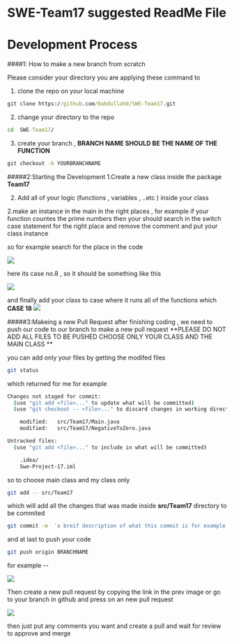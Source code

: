 # SWE-Team17 suggested ReadMe File 


# Development Process


####1: How to make a new branch from scratch

Please consider your directory you are applying these command to 

1. clone the repo on your local machine
```cmd
git clone https://github.com/0abdullah0/SWE-Team17.git 
```
2. change your directory to the repo
```cmd
cd  SWE-Team17/
```
3. create your branch , **BRANCH NAME SHOULD BE THE NAME OF THE FUNCTION** 
```cmd
git checkout -b YOURBRANCHNAME
```

#####2:Starting the Development
1.Create a new class inside the package **Team17**

2. Add all of your logic (functions , variables , ..etc ) inside your class 

2.make an instance in the main in the right places , for example if your function countes the prime numbers then your should search in the switch case statement for the right place and remove the comment and put your class instance 

so for example search for the place in the code 


[![](https://i.imgur.com/l6ZvDwq.png)](https://i.imgur.com/l6ZvDwq.png)

here its case no.8 , so it should be something like this


[![](https://i.imgur.com/04qBPkr.png)](https://i.imgur.com/04qBPkr.png)

and finally add your class to case where it runs all of the functions which **CASE 18**
[![](https://imgur.com/dQetfmP)](https://imgur.com/dQetfmP)

#####3:Makeing a new Pull Request 
after finishing coding , we need to push our code to our branch to make a new pull request
**PLEASE DO NOT ADD ALL FILES TO BE PUSHED CHOOSE ONLY YOUR CLASS AND THE MAIN CLASS **

you can add only your files by getting the modifed files 
```bash
git status 
```
which  returned for me for example 
```bash
Changes not staged for commit:
  (use "git add <file>..." to update what will be committed)
  (use "git checkout -- <file>..." to discard changes in working directory)

	modified:   src/Team17/Main.java
	modified:   src/Team17/NegativeToZero.java

Untracked files:
  (use "git add <file>..." to include in what will be committed)

	.idea/
	Swe-Project-17.iml
```

so to choose main class and my class only 
```bash
git add -- src/Team17
```

which will add all the changes that was made inside    **src/Team17** directory to be commited 
```bash 
git commit -m  'a breif description of what this commit is for example is it a fix for something or is a new fuction '
```

and at last to push your code 

```bash 
git push origin BRANCHNAME
```
for example --



[![](https://i.imgur.com/v8AAQaR.png)](https://i.imgur.com/v8AAQaR.png)

Then create a new pull request by copying the link in the prev image or go to your branch in github and press on an new pull request 

[![](https://i.imgur.com/DiPY4df.png?1)](https://i.imgur.com/DiPY4df.png?1)

then just put any comments you want and create a pull and wait for review to approve and merge 

